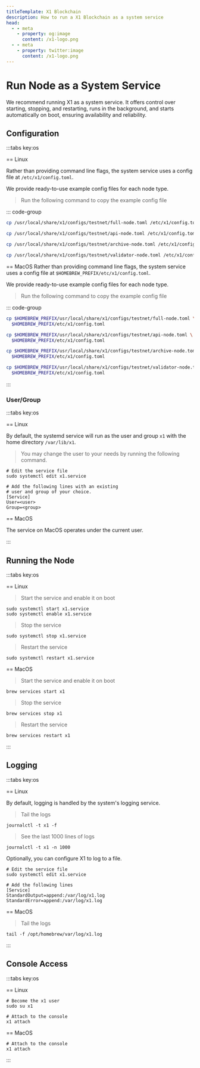 ```yaml
---
titleTemplate: X1 Blockchain
description: How to run a X1 Blockchain as a system service
head:
  - - meta
    - property: og:image
      content: /x1-logo.png
  - - meta
    - property: twitter:image
      content: /x1-logo.png
---
```


# Run Node as a System Service

We recommend running X1 as a system service.
It offers control over starting, stopping, and restarting, runs in the background, and starts automatically on boot,
ensuring availability and reliability.

## Configuration

:::tabs key:os

== Linux

Rather than providing command line flags, the system service uses a config file at `/etc/x1/config.toml`.

We provide ready-to-use example config files for each node type.

> Run the following command to copy the example config file

::: code-group

```bash [Full Node]
cp /usr/local/share/x1/configs/testnet/full-node.toml /etc/x1/config.toml
```

```bash [API Node]
cp /usr/local/share/x1/configs/testnet/api-node.toml /etc/x1/config.toml
```

```bash [Archive Node]
cp /usr/local/share/x1/configs/testnet/archive-node.toml /etc/x1/config.toml
```

```bash [Validator]
cp /usr/local/share/x1/configs/testnet/validator-node.toml /etc/x1/config.toml
```

== MacOS
Rather than providing command line flags, the system service uses a config file at `$HOMEBREW_PREFIX/etc/x1/config.toml`.

We provide ready-to-use example config files for each node type.

> Run the following command to copy the example config file

::: code-group

```bash [Full Node]
cp $HOMEBREW_PREFIX/usr/local/share/x1/configs/testnet/full-node.toml \
  $HOMEBREW_PREFIX/etc/x1/config.toml
```

```bash [API Node]
cp $HOMEBREW_PREFIX/usr/local/share/x1/configs/testnet/api-node.toml \
  $HOMEBREW_PREFIX/etc/x1/config.toml
```

```bash [Archive Node
cp $HOMEBREW_PREFIX/usr/local/share/x1/configs/testnet/archive-node.toml \
  $HOMEBREW_PREFIX/etc/x1/config.toml
```

```bash [Validator Node
cp $HOMEBREW_PREFIX/usr/local/share/x1/configs/testnet/validator-node.toml \
  $HOMEBREW_PREFIX/etc/x1/config.toml
```

:::

### User/Group

:::tabs key:os

== Linux

By default, the systemd service will run as the user and group `x1` with the home directory `/var/lib/x1`.

> You may change the user to your needs by running the following command.

```shell
# Edit the service file
sudo systemctl edit x1.service

# Add the following lines with an existing
# user and group of your choice.
[Service]
User=<user>
Group=<group>
```

== MacOS

The service on MacOS operates under the current user.

:::

## Running the Node

:::tabs key:os

== Linux

> Start the service and enable it on boot

```shell
sudo systemctl start x1.service
sudo systemctl enable x1.service
```

> Stop the service

```shell
sudo systemctl stop x1.service
```

> Restart the service

```shell
sudo systemctl restart x1.service
```

== MacOS

> Start the service and enable it on boot

```shell
brew services start x1
```

> Stop the service

```shell
brew services stop x1
```

> Restart the service

```shell
brew services restart x1
```

:::

## Logging

:::tabs key:os

== Linux

By default, logging is handled by the system's logging service.

> Tail the logs

```shell
journalctl -t x1 -f
```

> See the last 1000 lines of logs

```shell
journalctl -t x1 -n 1000
```

Optionally, you can configure X1 to log to a file.

```shell
# Edit the service file
sudo systemctl edit x1.service

# Add the following lines
[Service]
StandardOutput=append:/var/log/x1.log
StandardError=append:/var/log/x1.log
```

== MacOS

> Tail the logs

```shell
tail -f /opt/homebrew/var/log/x1.log
```

:::

## Console Access

:::tabs key:os

== Linux

```shell
# Become the x1 user
sudo su x1

# Attach to the console
x1 attach
```

== MacOS

```shell
# Attach to the console
x1 attach
```

:::
